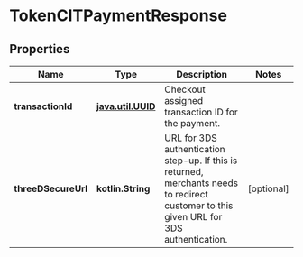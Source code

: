 
# TokenCITPaymentResponse

## Properties
Name | Type | Description | Notes
------------ | ------------- | ------------- | -------------
**transactionId** | [**java.util.UUID**](java.util.UUID.md) | Checkout assigned transaction ID for the payment. | 
**threeDSecureUrl** | **kotlin.String** | URL for 3DS authentication step-up. If this is returned, merchants needs to redirect customer to this given URL for 3DS authentication. |  [optional]



